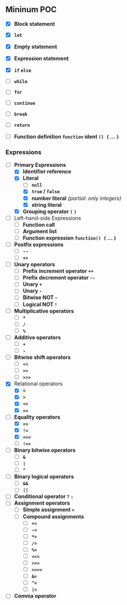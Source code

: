 ## Mininum POC
 - [x] **Block statement**
 - [x] **`let`**
 - [x] **Empty statement**
 - [x] **Expression statement**
 - [x] **`if` `else`**
 - [ ] **`while`**
 - [ ] **`for`**
 - [ ] **`continue`**
 - [ ] **`break`**
 - [ ] **`return`**
 - [ ] **Function definition `function` ident `() {` ... `}`**


### Expressions

 - [ ] **Primary Expressions**
    - [x] **Identifier reference**
    - [x] **Literal**
        - [ ] **`null`**
        - [x] **`true` / `false`**
        - [x] **number literal** _(partial: only integers)_
        - [x] **string literal**
    - [x] **Grouping operator `(` `)`**
 - [ ] Left-hand-side Expressions
    - [ ] **Function call**
    - [ ] **Argument list**
    - [ ] **Function expression `function() {` ... `}`**
 - [ ] **Postfix expressions**
    - [ ] **`--`**
    - [ ] **`++`**
 - [ ] **Unary operators**
    - [ ] **Prefix increment operator `++`**
    - [ ] **Prefix decrement operator `--`**
    - [ ] **Unary `+`**
    - [ ] **Unary `-`**
    - [ ] **Bitwise NOT `~`**
    - [ ] **Logical NOT `!`**
 - [ ] **Multiplicative operators**
    - [ ] **`*`**
    - [ ] **`/`**
    - [ ] **`%`**
 - [ ] **Additive operators**
    - [ ] **`+`**
    - [ ] **`-`**
 - [ ] **Bitwise shift operators**
    - [ ] **`<<`**
    - [ ] **`>>`**
    - [ ] **`>>>`**
 - [x] Relational operators
    - [x] **`<`**
    - [x] **`>`**
    - [x] **`<=`**
    - [x] **`>=`**
 - [ ] **Equality operators**
    - [x] **`==`**
    - [x] **`!=`**
    - [x] **`===`**
    - [ ] **`!==`**
 - [ ] **Binary bitwise operators**
    - [ ] **`&`**
    - [ ] **`|`**
    - [ ] **`^`**
 - [ ] **Binary logical operators**
    - [ ] **`&&`**
    - [ ] **`||`**
 - [ ] **Conditional operator `?` `:`**
 - [ ] **Assignment operators**
    - [ ] **Simple assignment `=`**
    - [ ] **Compound assignments**
        - [ ] **`+=`**
        - [ ] **`-=`**
        - [ ] **`*=`**
        - [ ] **`/=`**
        - [ ] **`%=`**
        - [ ] **`<<=`**
        - [ ] **`>>=`**
        - [ ] **`>>>=`**
        - [ ] **`&=`**
        - [ ] **`^=`**
        - [ ] **`|=`**
 - [ ] **Comma operator**
